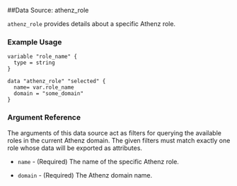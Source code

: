 ##Data Source: athenz_role

`athenz_role` provides details about a specific Athenz role.

### Example Usage

```hcl
variable "role_name" {
  type = string
}

data "athenz_role" "selected" {
  name= var.role_name
  domain = "some_domain"
}
```

### Argument Reference

The arguments of this data source act as filters for querying the available roles in the current Athenz domain. 
The given filters must match exactly one role whose data will be exported as attributes.

- `name` - (Required) The name of the specific Athenz role.

- `domain` - (Required) The Athenz domain name.
